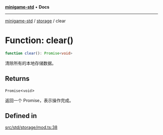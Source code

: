 [**minigame-std**](../../../README.md) • **Docs**

***

[minigame-std](../../../README.md) / [storage](../README.md) / clear

# Function: clear()

```ts
function clear(): Promise<void>
```

清除所有的本地存储数据。

## Returns

`Promise`\<`void`\>

返回一个 Promise，表示操作完成。

## Defined in

[src/std/storage/mod.ts:38](https://github.com/JiangJie/minigame-std/blob/b22fceadbb04574df41eed36a50100fba3cc5e73/src/std/storage/mod.ts#L38)
